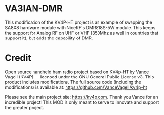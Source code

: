 # VA3IAN-DMR
This modification of the KV4P-HT project is an example of swapping the SA8X8 hardware module with NiceRF's DMR818S-5W module.  This keeps the support for Analog RF on UHF or VHF (350Mhz as well in countries that support it), but adds the capability of DMR.

# Credit
Open source handheld ham radio project based on KV4p-HT by Vance Vagell (KV4P) — licensed under the GNU General Public License v3.
This product includes modifications. The full source code (including the modifications) is available at: 
https://github.com/VanceVagell/kv4p-ht

Please see the main project site: https://kv4p.com.  Thank you Vance for an incredible project!  This MOD is only meant to serve to innovate and support the greater project.
